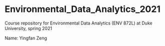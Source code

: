 # Environmental_Data_Analytics_2021
Course repository for Environmental Data Analytics (ENV 872L) at Duke University, spring 2021

Name: Yingfan Zeng

